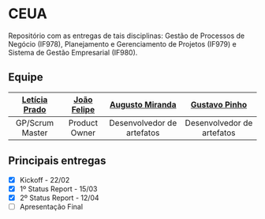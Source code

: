 # CEUA

Repositório com as entregas de tais disciplinas: Gestão de Processos de Negócio (IF978), Planejamento e Gerenciamento de Projetos (IF979) e Sistema de Gestão Empresarial (IF980).

## Equipe

| [Letícia Prado](https://github.com/leticiapcb) | [João Felipe](https://github.com/felipinas) | [Augusto Miranda](https://github.com/Agso7) | [Gustavo Pinho](https://github.com/gustavopsm) | 
|:---------------------:|:------------------:|:----------------:|:--------------------:|
|GP/Scrum Master | Product Owner | Desenvolvedor de artefatos | Desenvolvedor de artefatos |


## Principais entregas

- [x] Kickoff - 22/02
- [x] 1º Status Report - 15/03
- [x] 2º Status Report - 12/04
- [ ] Apresentação Final

